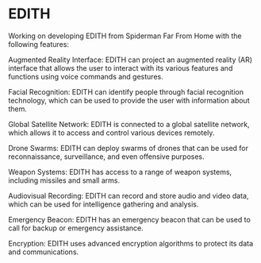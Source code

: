 # EDITH
Working on developing EDITH from Spiderman Far From Home with the following features: 

Augmented Reality Interface: EDITH can project an augmented reality (AR) interface that allows the user to interact with its various features and functions using voice commands and gestures.

Facial Recognition: EDITH can identify people through facial recognition technology, which can be used to provide the user with information about them.

Global Satellite Network: EDITH is connected to a global satellite network, which allows it to access and control various devices remotely.

Drone Swarms: EDITH can deploy swarms of drones that can be used for reconnaissance, surveillance, and even offensive purposes.

Weapon Systems: EDITH has access to a range of weapon systems, including missiles and small arms.

Audiovisual Recording: EDITH can record and store audio and video data, which can be used for intelligence gathering and analysis.

Emergency Beacon: EDITH has an emergency beacon that can be used to call for backup or emergency assistance.

Encryption: EDITH uses advanced encryption algorithms to protect its data and communications.
